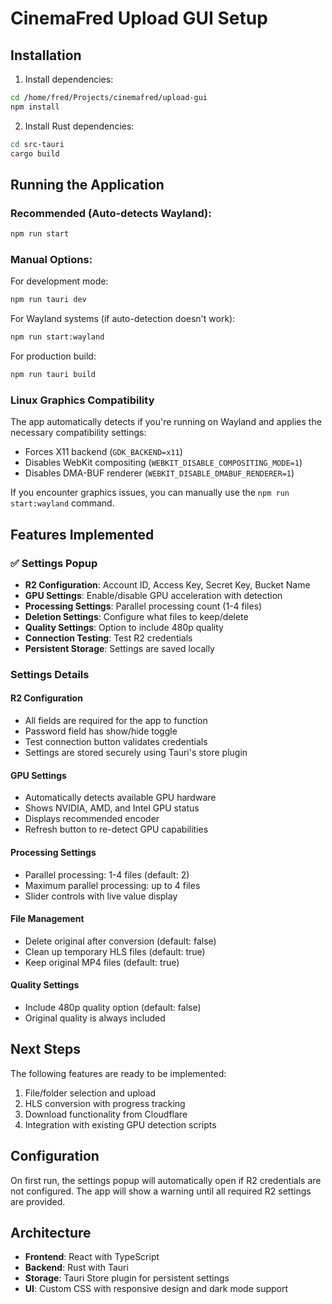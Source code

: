 # CinemaFred Upload GUI Setup

## Installation

1. Install dependencies:
```bash
cd /home/fred/Projects/cinemafred/upload-gui
npm install
```

2. Install Rust dependencies:
```bash
cd src-tauri
cargo build
```

## Running the Application

### Recommended (Auto-detects Wayland):
```bash
npm run start
```

### Manual Options:

For development mode:
```bash
npm run tauri dev
```

For Wayland systems (if auto-detection doesn't work):
```bash
npm run start:wayland
```

For production build:
```bash
npm run tauri build
```

### Linux Graphics Compatibility

The app automatically detects if you're running on Wayland and applies the necessary compatibility settings:
- Forces X11 backend (`GDK_BACKEND=x11`)
- Disables WebKit compositing (`WEBKIT_DISABLE_COMPOSITING_MODE=1`)
- Disables DMA-BUF renderer (`WEBKIT_DISABLE_DMABUF_RENDERER=1`)

If you encounter graphics issues, you can manually use the `npm run start:wayland` command.

## Features Implemented

### ✅ Settings Popup
- **R2 Configuration**: Account ID, Access Key, Secret Key, Bucket Name
- **GPU Settings**: Enable/disable GPU acceleration with detection
- **Processing Settings**: Parallel processing count (1-4 files)
- **Deletion Settings**: Configure what files to keep/delete
- **Quality Settings**: Option to include 480p quality
- **Connection Testing**: Test R2 credentials
- **Persistent Storage**: Settings are saved locally

### Settings Details

#### R2 Configuration
- All fields are required for the app to function
- Password field has show/hide toggle
- Test connection button validates credentials
- Settings are stored securely using Tauri's store plugin

#### GPU Settings
- Automatically detects available GPU hardware
- Shows NVIDIA, AMD, and Intel GPU status
- Displays recommended encoder
- Refresh button to re-detect GPU capabilities

#### Processing Settings
- Parallel processing: 1-4 files (default: 2)
- Maximum parallel processing: up to 4 files
- Slider controls with live value display

#### File Management
- Delete original after conversion (default: false)
- Clean up temporary HLS files (default: true)
- Keep original MP4 files (default: true)

#### Quality Settings
- Include 480p quality option (default: false)
- Original quality is always included

## Next Steps

The following features are ready to be implemented:
1. File/folder selection and upload
2. HLS conversion with progress tracking
3. Download functionality from Cloudflare
4. Integration with existing GPU detection scripts

## Configuration

On first run, the settings popup will automatically open if R2 credentials are not configured. The app will show a warning until all required R2 settings are provided.

## Architecture

- **Frontend**: React with TypeScript
- **Backend**: Rust with Tauri
- **Storage**: Tauri Store plugin for persistent settings
- **UI**: Custom CSS with responsive design and dark mode support
